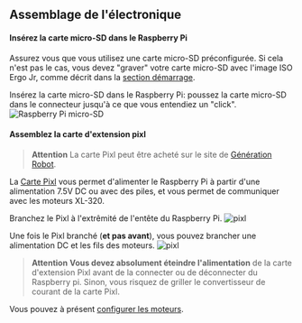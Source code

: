 ## Assemblage de l'électronique

#### Insérez la carte micro-SD dans le Raspberry Pi
Assurez vous que vous utilisez une carte micro-SD préconfigurée.
Si cela n'est pas le cas, vous devez "graver" votre carte micro-SD avec l'image ISO Ergo Jr, comme décrit dans la [section démarrage](../../installation/burn-an-image-file.md).

Insérez la carte micro-SD dans le Raspberry Pi: poussez la carte micro-SD dans le connecteur jusqu'à ce que vous entendiez un "click".
![Raspberry Pi micro-SD](../../../en/assembly-guides/ergo-jr/img/electronic/rpi-sd.jpg)

#### Assemblez la carte d'extension pixl
> **Attention** La carte Pixl peut être acheté sur le site de [Génération Robot](http://www.generationrobots.com/fr/402420-carte-pixl.html).

La [Carte Pixl](https://github.com/poppy-project/pixl) vous permet d'alimenter le Raspberry Pi à partir d'une alimentation 7.5V DC ou avec des piles, et vous permet de communiquer avec les moteurs XL-320.

Branchez le Pixl à l'extrêmité de l'entête du Raspberry Pi.
![pixl](../../../en/assembly-guides/ergo-jr/img/electronic/pixl-step_1-2.jpg)

Une fois le Pixl branché (**et pas avant**), vous pouvez brancher une alimentation DC et les fils des moteurs.
![pixl](../../../en/assembly-guides/ergo-jr/img/electronic/pixl-step_3-4-5.jpg)

> **Attention**  **Vous devez absolument éteindre l'alimentation** de la carte d'extension Pixl avant de la connecter ou de déconnecter du Raspberry pi. Sinon, vous risquez de griller le convertisseur de courant de la carte Pixl.

Vous pouvez à présent [configurer les moteurs](motor-configuration.md).
